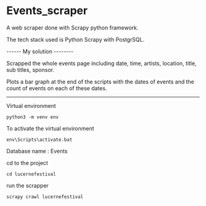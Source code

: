 # Events_scraper
A web scraper done with Scrapy python framework.


The tech stack used is Python Scrapy with PostgrSQL.

------ My solution --------

Scrapped the whole events page including date, time, artists, location, title, sub titles, sponsor.

Plots a bar graph at the end of the scripts with the dates of events and the count of events on each of these dates.


------------------------------------------

Virtual environment

    python3 -m venv env

To activate the virtual environment

    env\Scripts\activate.bat

Database name : Events

cd to the project
    
    cd lucernefestival

run the scrapper

    scrapy crawl lucernefestival
  

